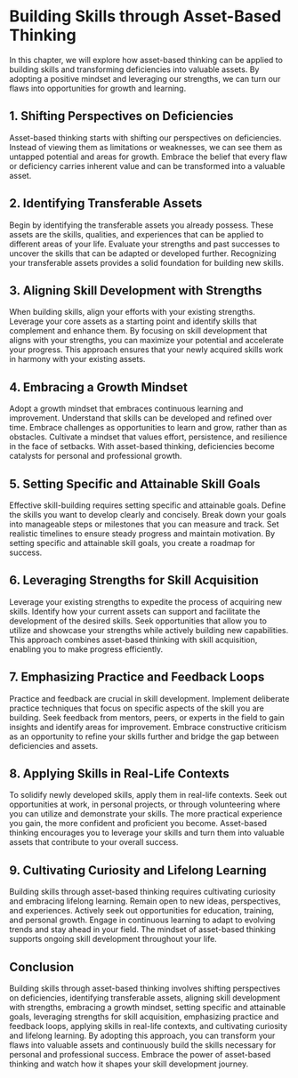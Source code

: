 Building Skills through Asset-Based Thinking
=====================================================

In this chapter, we will explore how asset-based thinking can be applied to building skills and transforming deficiencies into valuable assets. By adopting a positive mindset and leveraging our strengths, we can turn our flaws into opportunities for growth and learning.

**1. Shifting Perspectives on Deficiencies**
--------------------------------------------

Asset-based thinking starts with shifting our perspectives on deficiencies. Instead of viewing them as limitations or weaknesses, we can see them as untapped potential and areas for growth. Embrace the belief that every flaw or deficiency carries inherent value and can be transformed into a valuable asset.

**2. Identifying Transferable Assets**
--------------------------------------

Begin by identifying the transferable assets you already possess. These assets are the skills, qualities, and experiences that can be applied to different areas of your life. Evaluate your strengths and past successes to uncover the skills that can be adapted or developed further. Recognizing your transferable assets provides a solid foundation for building new skills.

**3. Aligning Skill Development with Strengths**
------------------------------------------------

When building skills, align your efforts with your existing strengths. Leverage your core assets as a starting point and identify skills that complement and enhance them. By focusing on skill development that aligns with your strengths, you can maximize your potential and accelerate your progress. This approach ensures that your newly acquired skills work in harmony with your existing assets.

**4. Embracing a Growth Mindset**
---------------------------------

Adopt a growth mindset that embraces continuous learning and improvement. Understand that skills can be developed and refined over time. Embrace challenges as opportunities to learn and grow, rather than as obstacles. Cultivate a mindset that values effort, persistence, and resilience in the face of setbacks. With asset-based thinking, deficiencies become catalysts for personal and professional growth.

**5. Setting Specific and Attainable Skill Goals**
--------------------------------------------------

Effective skill-building requires setting specific and attainable goals. Define the skills you want to develop clearly and concisely. Break down your goals into manageable steps or milestones that you can measure and track. Set realistic timelines to ensure steady progress and maintain motivation. By setting specific and attainable skill goals, you create a roadmap for success.

**6. Leveraging Strengths for Skill Acquisition**
-------------------------------------------------

Leverage your existing strengths to expedite the process of acquiring new skills. Identify how your current assets can support and facilitate the development of the desired skills. Seek opportunities that allow you to utilize and showcase your strengths while actively building new capabilities. This approach combines asset-based thinking with skill acquisition, enabling you to make progress efficiently.

**7. Emphasizing Practice and Feedback Loops**
----------------------------------------------

Practice and feedback are crucial in skill development. Implement deliberate practice techniques that focus on specific aspects of the skill you are building. Seek feedback from mentors, peers, or experts in the field to gain insights and identify areas for improvement. Embrace constructive criticism as an opportunity to refine your skills further and bridge the gap between deficiencies and assets.

**8. Applying Skills in Real-Life Contexts**
--------------------------------------------

To solidify newly developed skills, apply them in real-life contexts. Seek out opportunities at work, in personal projects, or through volunteering where you can utilize and demonstrate your skills. The more practical experience you gain, the more confident and proficient you become. Asset-based thinking encourages you to leverage your skills and turn them into valuable assets that contribute to your overall success.

**9. Cultivating Curiosity and Lifelong Learning**
--------------------------------------------------

Building skills through asset-based thinking requires cultivating curiosity and embracing lifelong learning. Remain open to new ideas, perspectives, and experiences. Actively seek out opportunities for education, training, and personal growth. Engage in continuous learning to adapt to evolving trends and stay ahead in your field. The mindset of asset-based thinking supports ongoing skill development throughout your life.

**Conclusion**
--------------

Building skills through asset-based thinking involves shifting perspectives on deficiencies, identifying transferable assets, aligning skill development with strengths, embracing a growth mindset, setting specific and attainable goals, leveraging strengths for skill acquisition, emphasizing practice and feedback loops, applying skills in real-life contexts, and cultivating curiosity and lifelong learning. By adopting this approach, you can transform your flaws into valuable assets and continuously build the skills necessary for personal and professional success. Embrace the power of asset-based thinking and watch how it shapes your skill development journey.
